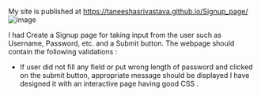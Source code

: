 My site is published at https://taneeshasrivastava.github.io/Signup_page/
![image](https://user-images.githubusercontent.com/73888467/142922479-3765a491-d94c-4859-833f-5dadca0ca5c7.png)


I had Create a Signup page for taking input from the user such as Username, Password, etc. and a Submit button. The webpage should contain the following validations :
* If user did not fill any field or put wrong length of password and clicked on the submit button, appropriate message should be displayed
I have designed it with  an interactive page having good CSS .
